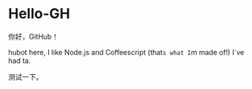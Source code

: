 # Hello-GH
你好，GitHub！

hubot here, I like Node.js and Coffeescript (that`s what I`m made of!)
I`ve had ta.

测试一下。 
